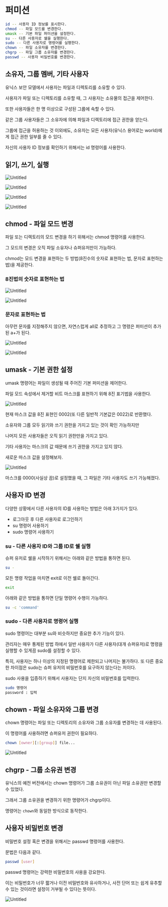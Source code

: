 # 퍼미션

```bash
id -- 사용자 ID 정보를 표시한다.
chmod -- 파일 모드를 변경한다.
umask -- 기본 파일 퍼미션을 설정한다.
su -- 다른 사용자로 쉘을 실행한다.
sudo -- 다른 사용자로 명령어를 실행한다.
chown -- 파일 소유자를 변경한다.
chgrp -- 파일 그룹 소유자를 변경한다.
passwd -- 사용자 비밀번호를 변경한다.
```

## 소유자, 그룹 멤버, 기타 사용자

유닉스 보안 모델에서 사용자는 파일과 디렉토리를 소유할 수 있다.

사용자가 파일 또는 디렉토리를 소유할 때, 그 사용자는 소유물의 접근을 제어한다.

또한 사용자들은 한 명 이상으로 구성된 그룹에 속할 수 있다.

같은 그룹 사용자들은 그 소유자에 의해 파일과 디렉토리에 접근 권한을 얻는다.

그룹에 접근을 허용하는 것 이외에도, 소유자는 모든 사용자(유닉스 용어로는 world)에게 접근 권한 일부를 줄 수 있다.

자신의 사용자 ID 정보를 확인하기 위해서는 id 명령어를 사용한다.

## 읽기, 쓰기, 실행

![Untitled](./image/img1-1.png)

![Untitled](./image/img1-2.png)

![Untitled](./image/img1-3.png)

![Untitled](./image/img1-4.png)

## chmod - 파일 모드 변경

파일 또는 디렉토리의 모드 변경을 하기 위해서는 chmod 명령어를 사용한다.

그 모드의 변경은 오직 파일 소유자나 슈퍼유저만이 가능하다.

chmod는 모드 변경을 표현하는 두 방법(8진수의 숫자로 표현하는 법, 문자로 표현하는 법)을 제공한다.

### 8진법의 숫자로 표현하는 법

![Untitled](./image/img1-5.png)

![Untitled](./image/img1-6.png)

### 문자로 표현하는 법

아무런 문자를 지정해주지 않으면, 자연스럽게 all로 추정하고 그 명령은 퍼미션이 추가된 a+가 된다.

![Untitled](./image/img1-7.png)

![Untitled](./image/img1-8.png)

## umask - 기본 권한 설정

umask 명령어는 파일이 생성될 때 주어진 기본 퍼미션을 제어한다.

파일 모드 속성에서 제거할 비트 마스크를 표현하기 위해 8진 표기법을 사용한다.

![Untitled](./image/img1-9.png)

현재 마스크 값을 8진 표현인 0002(또 다른 일반적 기본값은 0022)로 반환했다.

소유자와 그룹 모두 읽기와 쓰기 권한을 가지고 있는 것이 확인 가능하지만

나머지 모든 사용자들은 오직 읽기 권한만을 가지고 있다.

기타 사용자는 마스크의 값 때문에 쓰기 권한을 가지고 있지 않다.

새로운 마스크 값을 설정해보자.

![Untitled](./image/img1-10.png)

마스크를 0000(사실상 끔)로 설정했을 때, 그 파일은 기타 사용자도 쓰기 가능해졌다.

## 사용자 ID 변경

다양한 상황에서 다른 사용자의 ID를 사용하는 방법은 아래 3가지가 있다.

- 로그아웃 후 다른 사용자로 로그인하기
- su 명령어 사용하기
- sudo 명령어 사용하기

### su - 다른 사용자 ID와 그룹 ID로 쉘 실행

슈퍼 유저로 쉘을 시작하기 위해서는 아래와 같은 방법을 통하면 된다.

```bash
su -
```

모든 명령 작업을 마치면 exit로 이전 쉘로 돌아간다.

```bash
exit
```

아래와 같은 방법을 통하면 단일 명령어 수행이 가능하다.

```bash
su -c 'command'
```

### sudo - 다른 사용자로 명령어 실행

sudo 명령어는 대부분 su와 비슷하지만 중요한 추가 기능이 있다.

관리자는 매우 통제된 방법 하에서 일반 사용자가 다른 사용자(대개 슈퍼유저)로 명령을 실행할 수 있게끔 sudo를 설정할 수 있다.

특히, 사용자는 하나 이상의 지정된 명령어로 제한되고 나머지는 불가하다. 또 다른 중요한 차이점은 sudo는 슈퍼 유저의 비밀번호를 요구하지 않는다는 저이다.

sudo 사용을 입증하기 위해서 사용자는 단지 자신의 비밀번호를 입력한다.

```bash
sudo 명령어
password : 입력
```

## chown - 파일 소유자와 그룹 변경

chown 명령어는 파일 또는 디렉토리의 소유자와 그룹 소유자를 변경하는 데 사용된다.

이 명령어를 사용하려면 슈퍼유저 권한이 필요하다.

```bash
chown [owner][:[group]] file...
```

![Untitled](./image/img1-11.png)

## chgrp - 그룹 소유권 변경

유닉스의 예전 버전에서는 chown 명령어가 그룹 소유권이 아닌 파일 소유권만 변경할 수 있었다.

그래서 그룹 소유권을 변경하기 위한 명령어가 chgrp이다.

명령어는 `chown`와 동일한 방식으로 동작한다.

## 사용자 비밀번호 변경

비밀번호 설정 혹은 변경을 위해서는 passwd 명령어를 사용한다.

문법은 다음과 같다.

```bash
passwd [user]
```

passwd 명령어는 강력한 비밀번호의 사용을 강요한다.

이는 비밀번호가 너무 짧거나 이전 비밀번호와 유사하거나, 사전 단어 또는 쉽게 유추할 수 있는 것이라면 설정이 거부될 수 있다는 뜻이다.

![Untitled](./image/img1-12.png)